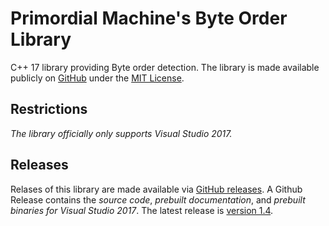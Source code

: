 # Primordial Machine's Byte Order Library
C++ 17 library providing Byte order detection. 
The library is made available publicly on [GitHub](https://github.com/primordialmachine/byte-orders) under the [MIT License](https://github.com/primordialmachine/byte-orders/blob/master/LICENSE).

## Restrictions
*The library officially only supports Visual Studio 2017.*

## Releases
Relases of this library are made available via [GitHub releases](https://github.com/primordialmachine/byte-orders/releases/). A Github Release contains the *source code*, *prebuilt documentation*, and *prebuilt binaries for Visual Studio 2017*. The latest release is [version 1.4](https://github.com/primordialmachine/byte-orders/releases/latest).
